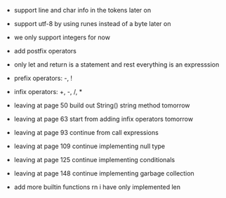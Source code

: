 - support line and char info in the tokens later on
- support utf-8 by using runes instead of a byte later on
- we only support integers for now
- add postfix operators

- only let and return is a statement and rest everything is an expresssion

- prefix operators: -, !
- infix operators: +, -, /, *

- leaving at page 50 build out String() string method tomorrow
- leaving at page 63 start from adding infix operators tomorrow
- leaving at page 93 continue from call expressions
- leaving at page 109 continue implementing null type
- leaving at page 125 continue implementing conditionals
- leaving at page 148 continue implementing garbage collection

- add more builtin functions rn i have only implemented len